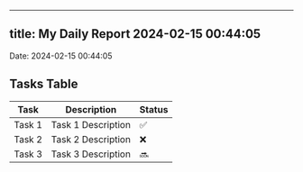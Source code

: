 
---
title: My Daily Report 2024-02-15 00:44:05
---

Date: 2024-02-15 00:44:05

## Tasks Table

| Task | Description | Status |
|------|-------------|--------|
| Task 1 | Task 1 Description | ✅ |
| Task 2 | Task 2 Description | ❌ |
| Task 3 | Task 3 Description | 🔜 |
